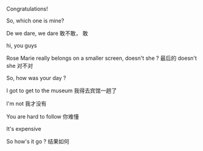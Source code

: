Congratulations!

So, which one is mine?

De we dare, we dare 敢不敢， 敢

hi, you guys

Rose Marie really belongs on a smaller screen, doesn't she ? 最后的 doesn't she 对不对

So, how was your day ? 

I got to get to the museum 我得去宾馆一趟了

I'm not 我才没有

You are hard to follow 你难懂

It's expensive

So how's it go ? 结果如何


